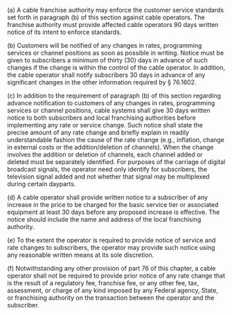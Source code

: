 (a) A cable franchise authority may enforce the customer service standards set forth in paragraph (b) of this section against cable operators. The franchise authority must provide affected cable operators 90 days written notice of its intent to enforce standards.

(b) Customers will be notified of any changes in rates, programming services or channel positions as soon as possible in writing. Notice must be given to subscribers a minimum of thirty (30) days in advance of such changes if the change is within the control of the cable operator. In addition, the cable operator shall notify subscribers 30 days in advance of any significant changes in the other information required by § 76.1602.

(c) In addition to the requirement of paragraph (b) of this section regarding advance notification to customers of any changes in rates, programming services or channel positions, cable systems shall give 30 days written notice to both subscribers and local franchising authorities before implementing any rate or service change. Such notice shall state the precise amount of any rate change and briefly explain in readily understandable fashion the cause of the rate change (e.g., inflation, change in external costs or the addition/deletion of channels). When the change involves the addition or deletion of channels, each channel added or deleted must be separately identified. For purposes of the carriage of digital broadcast signals, the operator need only identify for subscribers, the television signal added and not whether that signal may be multiplexed during certain dayparts.

(d) A cable operator shall provide written notice to a subscriber of any increase in the price to be charged for the basic service tier or associated equipment at least 30 days before any proposed increase is effective. The notice should include the name and address of the local franchising authority.

(e) To the extent the operator is required to provide notice of service and rate changes to subscribers, the operator may provide such notice using any reasonable written means at its sole discretion.

(f) Notwithstanding any other provision of part 76 of this chapter, a cable operator shall not be required to provide prior notice of any rate change that is the result of a regulatory fee, franchise fee, or any other fee, tax, assessment, or charge of any kind imposed by any Federal agency, State, or franchising authority on the transaction between the operator and the subscriber.
                                    

